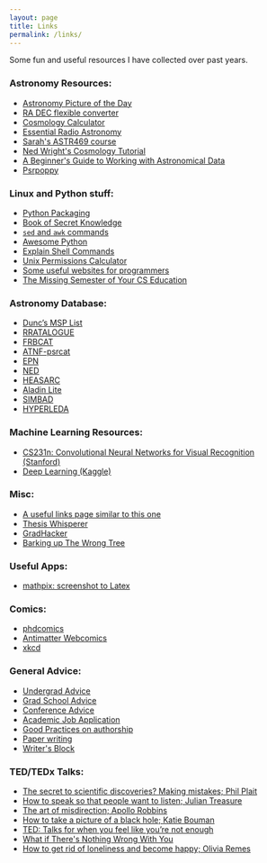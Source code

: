 ```yaml
---
layout: page
title: Links
permalink: /links/
---
```


Some fun and useful resources I have collected over past years. 

### Astronomy Resources:
* [Astronomy Picture of the Day](https://apod.nasa.gov/apod/) 
* [ RA DEC flexible converter](http://www.astrouw.edu.pl/~jskowron/ra-dec/)
* [Cosmology Calculator](http://www.astro.ucla.edu/~wright/CosmoCalc.html)
* [Essential Radio Astronomy](https://science.nrao.edu/opportunities/courses/era/)
* [Sarah's ASTR469 course](https://sarahspolaor.faculty.wvu.edu/classes/astr469)
* [Ned Wright's Cosmology Tutorial](http://www.astro.ucla.edu/~wright/cosmolog.htm)
* [A Beginner's Guide to Working with Astronomical Data](https://ui.adsabs.harvard.edu/abs/2019arXiv190513189P/abstract)
* [Psrpoppy](http://psrpop.phys.wvu.edu/)

[comment]: # (https://pravirkr.github.io/MOOCs)

### Linux and Python stuff:
* [Python Packaging](https://daveops.com/talks/pycon-2017-share-your-code-python-packaging-without-complication/)
* [Book of Secret Knowledge](https://github.com/trimstray/the-book-of-secret-knowledge)
* [`sed` and `awk` commands](https://posts.specterops.io/fawk-yeah-advanced-sed-and-awk-usage-parsing-for-pentesters-3-e5727e11a8ad)
* [Awesome Python](https://awesome-python.com/)
* [Explain Shell Commands](https://explainshell.com/)
* [Unix Permissions Calculator](http://permissions-calculator.org/)
* [Some useful websites for programmers](https://github.com/sdmg15/Best-websites-a-programmer-should-visit)
* [The Missing Semester of Your CS Education](https://missing.csail.mit.edu/)

### Astronomy Database:
* [Dunc’s MSP List](http://astro.phys.wvu.edu/GalacticMSPs/GalacticMSPs.txt)
* [RRATALOGUE](http://astro.phys.wvu.edu/rratalog/)
* [FRBCAT](frbcat.org/) 
* [ATNF-psrcat](http://www.atnf.csiro.au/people/pulsar/psrcat/)
* [EPN](http://www.epta.eu.org/epndb/)
* [NED](https://ned.ipac.caltech.edu/)
* [HEASARC](https://heasarc.gsfc.nasa.gov/)
* [Aladin Lite](https://aladin.u-strasbg.fr/AladinLite/)
* [SIMBAD](http://simbad.u-strasbg.fr/simbad/) 
* [HYPERLEDA](http://leda.univ-lyon1.fr/)

### Machine Learning Resources:
* [CS231n: Convolutional Neural Networks for Visual Recognition (Stanford)](http://cs231n.stanford.edu/)
* [Deep Learning (Kaggle)](https://www.kaggle.com/learn/deep-learning)

[comment]: # (Interesting Articles to read:)
[comment]: # (https://www.wsj.com/articles/whats-your-ideal-caffeine-fix-an-algorithm-can-tell-you-1532084522 )
[comment]: # ()
[comment]: # (https://waitbutwhy.com/2015/11/the-cook-and-the-chef-musks-secret-sauce.html)
[comment]: # (https://waitbutwhy.com/2015/01/artificial-intelligence-revolution-1.html)

### Misc:
* [A useful links page similar to this one](https://mayurisrao.wordpress.com/resources/)
* [Thesis Whisperer](https://thesiswhisperer.com/)
* [GradHacker](https://www.insidehighered.com/blogs/gradhacker)
* [Barking up The Wrong Tree](https://www.bakadesuyo.com/)

### Useful Apps: 
* [mathpix: screenshot to Latex](https://mathpix.com/)

### Comics: 
* [phdcomics](http://phdcomics.com/)
* [Antimatter Webcomics](http://antimatterwebcomics.com/)
* [xkcd](https://xkcd.com/)

### General Advice:
* [Undergrad Advice](https://cs.stanford.edu/people/karpathy/advice.html)
* [Grad School Advice](https://karpathy.github.io/2016/09/07/phd/) 
* [Conference Advice](https://twitter.com/SciBry/status/1090705948623192064)
* [Academic Job Application](https://twitter.com/SciBry/status/1200839127735947270?s=20)
* [Good Practices on authorship](https://sites.psu.edu/astrowright/2017/05/04/who-should-be-an-author-on-a-paper-i-aas-ethics-policy/)
* [Paper writing](https://www.youtube.com/watch?v=UY7sVKJPTMA&app=desktop)
* [Writer's Block](https://hfstevance.com/blog/writersblock)

### TED/TEDx Talks:
* [The secret to scientific discoveries? Making mistakes; Phil Plait](https://www.youtube.com/watch?v=XY6aAPhs0tE)
* [How to speak so that people want to listen; Julian Treasure](https://www.youtube.com/watch?v=eIho2S0ZahI)
* [The art of misdirection; Apollo Robbins](https://youtu.be/GZGY0wPAnus)
* [How to take a picture of a black hole; Katie Bouman](https://youtu.be/BIvezCVcsYs)
* [TED: Talks for when you feel like you’re not enough](https://www.ted.com/playlists/331/talks_for_when_you_feel_like_y)
* [What if There's Nothing Wrong With You](https://www.youtube.com/watch?v=gF5XztmijhQ)
* [How to get rid of loneliness and become happy; Olivia Remes](https://www.youtube.com/watch?v=vZT-bB66iIk)
